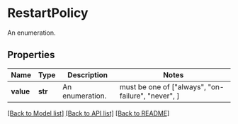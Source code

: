 # RestartPolicy

An enumeration.

## Properties
Name | Type | Description | Notes
------------ | ------------- | ------------- | -------------
**value** | **str** | An enumeration. |  must be one of ["always", "on-failure", "never", ]

[[Back to Model list]](../README.md#documentation-for-models) [[Back to API list]](../README.md#documentation-for-api-endpoints) [[Back to README]](../README.md)
